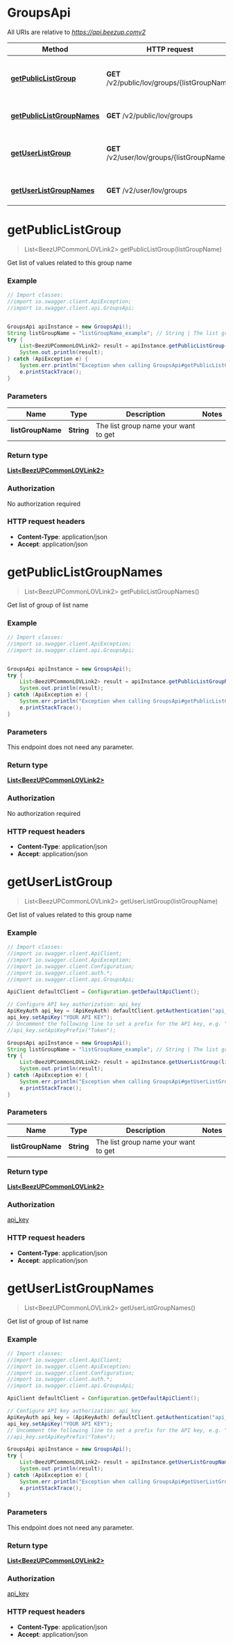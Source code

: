 # GroupsApi

All URIs are relative to *https://api.beezup.comv2*

Method | HTTP request | Description
------------- | ------------- | -------------
[**getPublicListGroup**](GroupsApi.md#getPublicListGroup) | **GET** /v2/public/lov/groups/{listGroupName} | Get list of values related to this group name
[**getPublicListGroupNames**](GroupsApi.md#getPublicListGroupNames) | **GET** /v2/public/lov/groups | Get list of group of list name
[**getUserListGroup**](GroupsApi.md#getUserListGroup) | **GET** /v2/user/lov/groups/{listGroupName} | Get list of values related to this group name
[**getUserListGroupNames**](GroupsApi.md#getUserListGroupNames) | **GET** /v2/user/lov/groups | Get list of group of list name


<a name="getPublicListGroup"></a>
# **getPublicListGroup**
> List&lt;BeezUPCommonLOVLink2&gt; getPublicListGroup(listGroupName)

Get list of values related to this group name

### Example
```java
// Import classes:
//import io.swagger.client.ApiException;
//import io.swagger.client.api.GroupsApi;


GroupsApi apiInstance = new GroupsApi();
String listGroupName = "listGroupName_example"; // String | The list group name your want to get
try {
    List<BeezUPCommonLOVLink2> result = apiInstance.getPublicListGroup(listGroupName);
    System.out.println(result);
} catch (ApiException e) {
    System.err.println("Exception when calling GroupsApi#getPublicListGroup");
    e.printStackTrace();
}
```

### Parameters

Name | Type | Description  | Notes
------------- | ------------- | ------------- | -------------
 **listGroupName** | **String**| The list group name your want to get |

### Return type

[**List&lt;BeezUPCommonLOVLink2&gt;**](BeezUPCommonLOVLink2.md)

### Authorization

No authorization required

### HTTP request headers

 - **Content-Type**: application/json
 - **Accept**: application/json

<a name="getPublicListGroupNames"></a>
# **getPublicListGroupNames**
> List&lt;BeezUPCommonLOVLink2&gt; getPublicListGroupNames()

Get list of group of list name

### Example
```java
// Import classes:
//import io.swagger.client.ApiException;
//import io.swagger.client.api.GroupsApi;


GroupsApi apiInstance = new GroupsApi();
try {
    List<BeezUPCommonLOVLink2> result = apiInstance.getPublicListGroupNames();
    System.out.println(result);
} catch (ApiException e) {
    System.err.println("Exception when calling GroupsApi#getPublicListGroupNames");
    e.printStackTrace();
}
```

### Parameters
This endpoint does not need any parameter.

### Return type

[**List&lt;BeezUPCommonLOVLink2&gt;**](BeezUPCommonLOVLink2.md)

### Authorization

No authorization required

### HTTP request headers

 - **Content-Type**: application/json
 - **Accept**: application/json

<a name="getUserListGroup"></a>
# **getUserListGroup**
> List&lt;BeezUPCommonLOVLink2&gt; getUserListGroup(listGroupName)

Get list of values related to this group name

### Example
```java
// Import classes:
//import io.swagger.client.ApiClient;
//import io.swagger.client.ApiException;
//import io.swagger.client.Configuration;
//import io.swagger.client.auth.*;
//import io.swagger.client.api.GroupsApi;

ApiClient defaultClient = Configuration.getDefaultApiClient();

// Configure API key authorization: api_key
ApiKeyAuth api_key = (ApiKeyAuth) defaultClient.getAuthentication("api_key");
api_key.setApiKey("YOUR API KEY");
// Uncomment the following line to set a prefix for the API key, e.g. "Token" (defaults to null)
//api_key.setApiKeyPrefix("Token");

GroupsApi apiInstance = new GroupsApi();
String listGroupName = "listGroupName_example"; // String | The list group name your want to get
try {
    List<BeezUPCommonLOVLink2> result = apiInstance.getUserListGroup(listGroupName);
    System.out.println(result);
} catch (ApiException e) {
    System.err.println("Exception when calling GroupsApi#getUserListGroup");
    e.printStackTrace();
}
```

### Parameters

Name | Type | Description  | Notes
------------- | ------------- | ------------- | -------------
 **listGroupName** | **String**| The list group name your want to get |

### Return type

[**List&lt;BeezUPCommonLOVLink2&gt;**](BeezUPCommonLOVLink2.md)

### Authorization

[api_key](../README.md#api_key)

### HTTP request headers

 - **Content-Type**: application/json
 - **Accept**: application/json

<a name="getUserListGroupNames"></a>
# **getUserListGroupNames**
> List&lt;BeezUPCommonLOVLink2&gt; getUserListGroupNames()

Get list of group of list name

### Example
```java
// Import classes:
//import io.swagger.client.ApiClient;
//import io.swagger.client.ApiException;
//import io.swagger.client.Configuration;
//import io.swagger.client.auth.*;
//import io.swagger.client.api.GroupsApi;

ApiClient defaultClient = Configuration.getDefaultApiClient();

// Configure API key authorization: api_key
ApiKeyAuth api_key = (ApiKeyAuth) defaultClient.getAuthentication("api_key");
api_key.setApiKey("YOUR API KEY");
// Uncomment the following line to set a prefix for the API key, e.g. "Token" (defaults to null)
//api_key.setApiKeyPrefix("Token");

GroupsApi apiInstance = new GroupsApi();
try {
    List<BeezUPCommonLOVLink2> result = apiInstance.getUserListGroupNames();
    System.out.println(result);
} catch (ApiException e) {
    System.err.println("Exception when calling GroupsApi#getUserListGroupNames");
    e.printStackTrace();
}
```

### Parameters
This endpoint does not need any parameter.

### Return type

[**List&lt;BeezUPCommonLOVLink2&gt;**](BeezUPCommonLOVLink2.md)

### Authorization

[api_key](../README.md#api_key)

### HTTP request headers

 - **Content-Type**: application/json
 - **Accept**: application/json

